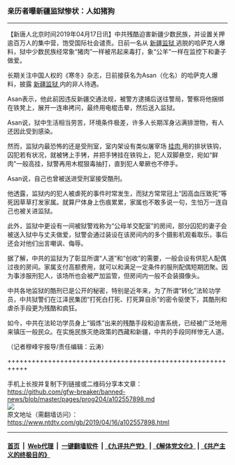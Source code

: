 ### 亲历者曝新疆监狱惨状：人如猪狗
------------------------

<div class="post_content" itemprop="articleBody">
 <p>
  【新唐人北京时间2019年04月17日讯】中共残酷迫害新疆少数民族，并设置关押逾百万人的集中营，饱受国际社会谴责。日前一名从
  <a href="https://www.ntdtv.com/gb/新疆监狱.htm">
   新疆监狱
  </a>
  逃脱的哈萨克人爆料，狱中少数民族经常象“猪肉”一样被吊起来毒打，象“公羊”一样在监控下和妻子做爱。
 </p>
 <p>
  长期关注中国人权的《寒冬》杂志，日前接获名为Asan（化名）的哈萨克人爆料，披露
  <a href="https://www.ntdtv.com/gb/新疆监狱.htm">
   新疆监狱
  </a>
  内的非人待遇。
 </p>
 <p>
  Asan表示，他此前因违反新疆交通法规，被警方逮捕后送往警局，警察将他捆绑在铁凳上，展开一连串拷问，最终用电棍击晕，然后送入监狱。
 </p>
 <p>
  Asan说，狱中生活相当劳苦，环境条件极差，许多人长期浑身沾满排泄物，有人还因此受到感染。
 </p>
 <p>
  然而，监狱内最恐怖的还是受刑室，室内架设有类似屠宰场
  <a href="https://www.ntdtv.com/gb/挂肉.htm">
   挂肉
  </a>
  用的排状铁钩，囚犯若有状况，就被铐上手铐，并把手铐挂在铁钩上，犯人双脚悬空，宛如“鲜肉”一般高挂，狱警再用木棍狠毒抽打，直到犯人晕厥也不停手。
 </p>
 <p>
  Asan说，自己也曾被送进受刑室接受酷刑。
 </p>
 <p>
  他透露，监狱内的犯人被虐死的事件时常发生，而狱方常常冠上“因高血压致死”等死因草草打发家属。就算尸体身上伤痕累累，家属也不敢多说一句，生怕万一连自己也被关进监狱。
 </p>
 <p>
  此外，监狱中更设有一间被狱警戏称为“公母羊交配室”的房间，部分囚犯的妻子会被送入狱中与丈夫做爱，狱警会通过装设在该房间内的多个摄影机观看取乐，事后还会对他们出言嘲讽、侮辱。
 </p>
 <p>
  据了解，中共的监狱为了彰显所谓“人道”和“创收”的需要，一般会设有供犯人配偶过夜的房间。家属支付高额费用，就可以和满足一定条件的服刑配偶短期团聚。因为事涉服刑犯人，该场所也会被严加监管，但房间内一般不会装摄像头。
 </p>
 <p>
  中共各地监狱的酷刑已是公开的秘密，特别是近年来，为了所谓“转化”法轮功学员，中共狱警们在江泽民集团“打死白打死、打死算自杀”的密令驱使下，其酷刑和虐杀手段更为残酷和疯狂。
 </p>
 <p>
  如今，中共在法轮功学员身上“锻炼”出来的残酷手段和迫害系统，已经被广泛地用来镇压一般民众。在实施民族灭绝政策的西藏和新疆，中共的手段同样惨无人道。
 </p>
 <p>
  （记者穆峰宇报导/责任编辑：云涛）
 </p>
 <div class="single_ad">
 </div>
</div>

+++++++++++++++++++++++++++++++++++++++++++++++++++++++++++<br/><br/>
手机上长按并复制下列链接或二维码分享本文章：<br/>
https://github.com/gfw-breaker/banned-news/blob/master/pages/prog204/a102557898.md <br/>
<a href='https://github.com/gfw-breaker/banned-news/blob/master/pages/prog204/a102557898.md'><img src='https://github.com/gfw-breaker/banned-news/blob/master/pages/prog204/a102557898.md.png'/></a> <br/>
原文地址（需翻墙访问）：https://www.ntdtv.com/gb/2019/04/16/a102557898.html


------------------------
#### [首页](https://github.com/gfw-breaker/banned-news/blob/master/README.md) &nbsp;|&nbsp; [Web代理](https://github.com/labour-camp/helloworld) &nbsp;|&nbsp; [一键翻墙软件](https://github.com/gfw-breaker/nogfw/blob/master/README.md) &nbsp;| [《九评共产党》](https://github.com/gfw-breaker/9ping.md/blob/master/README.md#九评之一评共产党是什么) | [《解体党文化》](https://github.com/gfw-breaker/jtdwh.md/blob/master/README.md) | [《共产主义的终极目的》](https://github.com/gfw-breaker/gczydzjmd.md/blob/master/README.md)


